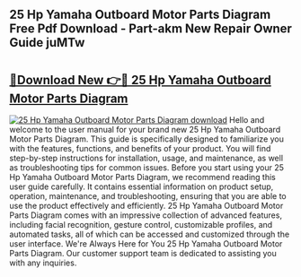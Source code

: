 ## 25 Hp Yamaha Outboard Motor Parts Diagram Free Pdf Download - Part-akm New Repair Owner Guide juMTw

# <h2><a href="http://dfn1r4x.blite.top/?on=25+Hp+Yamaha+Outboard+Motor+Parts+Diagram">🔗Download New 👉🔴 25 Hp Yamaha Outboard Motor Parts Diagram</a></h2>

[![25 Hp Yamaha Outboard Motor Parts Diagram download](https://i.imgur.com/lujVjoI.png)](http://dfn1r4x.blite.top/?on=25+Hp+Yamaha+Outboard+Motor+Parts+Diagram)
Hello and welcome to the user manual for your brand new 25 Hp Yamaha Outboard Motor Parts Diagram. This guide is specifically designed to familiarize you with the features, functions, and benefits of your product. You will find step-by-step instructions for installation, usage, and maintenance, as well as troubleshooting tips for common issues. Before you start using your 25 Hp Yamaha Outboard Motor Parts Diagram, we recommend reading this user guide carefully. It contains essential information on product setup, operation, maintenance, and troubleshooting, ensuring that you are able to use the product effectively and efficiently. 25 Hp Yamaha Outboard Motor Parts Diagram comes with an impressive collection of advanced features, including facial recognition, gesture control, customizable profiles, and automated tasks, all of which can be accessed and customized through the user interface. We're Always Here for You 25 Hp Yamaha Outboard Motor Parts Diagram. Our customer support team is dedicated to assisting you with any inquiries.
